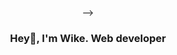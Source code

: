         
<p align="center" width="300">
  <!–– <img align="center" width="200" src="https://i.ibb.co/VTLJtNn/Screenshot-2022-10-01-at-01-38-15.png" /> ––>
   <h3  align="center">Hey👋, I'm Wike. Web developer </h3>
</p>
